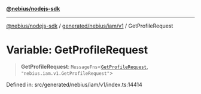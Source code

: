 [**@nebius/nodejs-sdk**](../../../../../README.md)

***

[@nebius/nodejs-sdk](../../../../../README.md) / [generated/nebius/iam/v1](../README.md) / GetProfileRequest

# Variable: GetProfileRequest

> **GetProfileRequest**: `MessageFns`\<[`GetProfileRequest`](../interfaces/GetProfileRequest.md), `"nebius.iam.v1.GetProfileRequest"`\>

Defined in: src/generated/nebius/iam/v1/index.ts:14414
